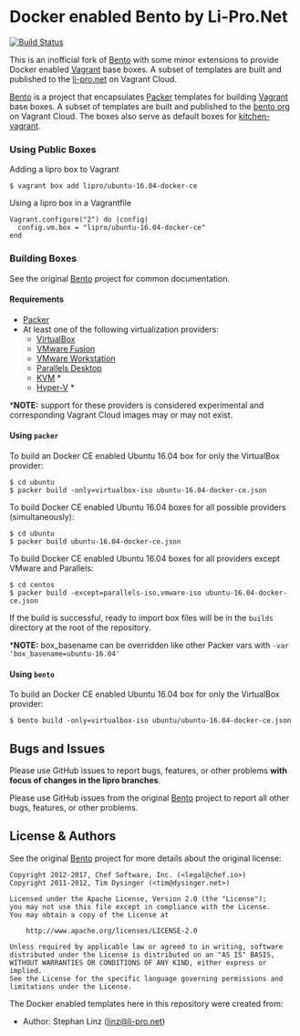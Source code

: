 # Docker enabled Bento by Li-Pro.Net

[![Build Status](http://img.shields.io/travis/lipro/docker-enabled-bento.svg)][travis]

This is an inofficial fork of [Bento](http://chef.github.io/bento/) with some minor extensions to provide Docker enabled [Vagrant](https://www.vagrantup.com/) base boxes. A subset of templates are built and published to the [li-pro.net](https://app.vagrantup.com/lipro) on Vagrant Cloud.

[Bento](http://chef.github.io/bento/) is a project that encapsulates [Packer](https://www.packer.io/) templates for building [Vagrant](https://www.vagrantup.com/) base boxes. A subset of templates are built and published to the [bento org](https://app.vagrantup.com/bento) on Vagrant Cloud. The boxes also serve as default boxes for [kitchen-vagrant](https://github.com/test-kitchen/kitchen-vagrant/).

### Using Public Boxes

Adding a lipro box to Vagrant

```
$ vagrant box add lipro/ubuntu-16.04-docker-ce
```

Using a lipro box in a Vagrantfile

```
Vagrant.configure("2") do |config|
  config.vm.box = "lipro/ubuntu-16.04-docker-ce"
end
```

### Building Boxes

See the original [Bento](http://chef.github.io/bento/) project for common documentation.

#### Requirements

- [Packer](https://www.packer.io/)
- At least one of the following virtualization providers:
  - [VirtualBox](https://www.virtualbox.org)
  - [VMware Fusion](https://www.vmware.com/products/fusion.html)
  - [VMware Workstation](https://www.vmware.com/products/workstation.html)
  - [Parallels Desktop](http://www.parallels.com/products/desktop)
  - [KVM](https://www.linux-kvm.org/page/Main_Page) *
  - [Hyper-V](https://technet.microsoft.com/en-us/library/hh831531(v=ws.11).aspx) *

\***NOTE:** support for these providers is considered experimental and corresponding Vagrant Cloud images may or may not exist.

#### Using `packer`

To build an Docker CE enabled Ubuntu 16.04 box for only the VirtualBox provider:

```
$ cd ubuntu
$ packer build -only=virtualbox-iso ubuntu-16.04-docker-ce.json
```

To build Docker CE enabled Ubuntu 16.04 boxes for all possible providers (simultaneously):

```
$ cd ubuntu
$ packer build ubuntu-16.04-docker-ce.json
```

To build Docker CE enabled Ubuntu 16.04 boxes for all providers except VMware and Parallels:

```
$ cd centos
$ packer build -except=parallels-iso,vmware-iso ubuntu-16.04-docker-ce.json
```

If the build is successful, ready to import box files will be in the `builds` directory at the root of the repository.

\***NOTE:** box_basename can be overridden like other Packer vars with `-var 'box_basename=ubuntu-16.04'`

#### Using `bento`

To build an Docker CE enabled Ubuntu 16.04 box for only the VirtualBox provider:

```
$ bento build -only=virtualbox-iso ubuntu/ubuntu-16.04-docker-ce.json
```

## Bugs and Issues

Please use GitHub issues to report bugs, features, or other problems **with focus of changes in the lipro branches**.

Please use GitHub issues from the original [Bento](http://chef.github.io/bento/) project to report all other bugs, features, or other problems.

## License & Authors

See the original [Bento](http://chef.github.io/bento/) project for more details about the original license:

```text
Copyright 2012-2017, Chef Software, Inc. (<legal@chef.io>)
Copyright 2011-2012, Tim Dysinger (<tim@dysinger.net>)

Licensed under the Apache License, Version 2.0 (the "License");
you may not use this file except in compliance with the License.
You may obtain a copy of the License at

    http://www.apache.org/licenses/LICENSE-2.0

Unless required by applicable law or agreed to in writing, software
distributed under the License is distributed on an "AS IS" BASIS,
WITHOUT WARRANTIES OR CONDITIONS OF ANY KIND, either express or implied.
See the License for the specific language governing permissions and
limitations under the License.
```

The Docker enabled templates here in this repository were created from:

- Author: Stephan Linz ([linz@li-pro.net](mailto:linz@li-pro.net))

[travis]: https://travis-ci.org/lipro/docker-enabled-bento

